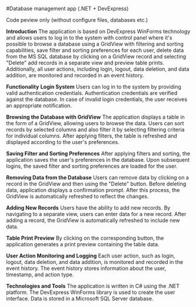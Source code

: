 #Database management app (.NET + DevExpress)

Code peview only (without configure files, databases etc.)

****Introduction****
The application is based on DevExpress WinForms technology and allows users to log in to the system with control panel where it's possible to browse a database using a GridView with filtering and sorting capabilities, save filter and sorting preferences for each user, delete data from the MS SQL database by clicking on a GridView record and selecting "Delete" add records in a separate view and preview table prints. Additionally, all user actions, including login, logout, data deletion, and data addition, are monitored and recorded in an event history.

****Functionality****
**Login System**
Users can log in to the system by providing valid authentication credentials.
Authentication credentials are verified against the database.
In case of invalid login credentials, the user receives an appropriate notification.

**Browsing the Database with GridView**
The application displays a table in the form of a GridView, allowing users to browse the data.
Users can sort records by selected columns and also filter it by selecting filtering criteria for individual columns.
After applying filters, the table is refreshed and displayed according to the user's preferences.

**Saving Filter and Sorting Preferences**
After applying filters and sorting, the application saves the user's preferences in the database.
Upon subsequent logins, the saved filter and sorting preferences are loaded for the user.

**Removing Data from the Database**
Users can remove data by clicking on a record in the GridView and then using the "Delete" button.
Before deleting data, application displays a confirmation prompt.
After this process, the GridView is automatically refreshed to reflect the changes.

**Adding New Records**
Users have the ability to add new records.
By navigating to a separate view, users can enter data for a new record.
After adding a record, the GridView is automatically refreshed to include new data.

**Table Print Preview**
By clicking on the corresponding button, the application generates a print preview containing the table data.

**User Action Monitoring and Logging**
Each user action, such as login, logout, data deletion, and data addition, is monitored and recorded in the event history.
The event history stores information about the user, timestamp, and action type.

**Technologies and Tools**
The application is written in C# using the .NET platform.
The DevExpress WinForms library is used to create the user interface.
Data is stored in a Microsoft SQL Server database.

